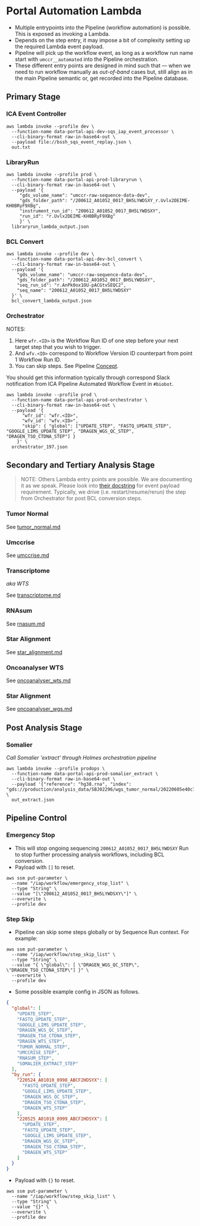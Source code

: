 # Portal Automation Lambda

- Multiple entrypoints into the Pipeline (workflow automation) is possible. This is exposed as invoking a Lambda.
- Depends on the step entry, it may impose a bit of complexity setting up the required Lambda event payload.
- Pipeline will pick up the workflow event, as long as a workflow run name start with `umccr__automated` into the Pipeline orchestration.
- These different entry points are designed in mind such that — when we need to run workflow manually as _out-of-band_ cases but, still align as in the main Pipeline semantic or, get recorded into the Pipeline database.

## Primary Stage

### ICA Event Controller

```
aws lambda invoke --profile dev \
  --function-name data-portal-api-dev-sqs_iap_event_processor \
  --cli-binary-format raw-in-base64-out \
  --payload file://bssh_sqs_event_replay.json \
  out.txt
```

### LibraryRun

```
aws lambda invoke --profile prod \
  --function-name data-portal-api-prod-libraryrun \
  --cli-binary-format raw-in-base64-out \
  --payload '{
     "gds_volume_name": "umccr-raw-sequence-data-dev", 
     "gds_folder_path": "/200612_A01052_0017_BH5LYWDSXY_r.Uvlx2DEIME-KH0BRyF9XBg",
     "instrument_run_id": "200612_A01052_0017_BH5LYWDSXY", 
     "run_id": "r.Uvlx2DEIME-KH0BRyF9XBg"
     }' \
  libraryrun_lambda_output.json
```

### BCL Convert

```
aws lambda invoke --profile dev \
  --function-name data-portal-api-dev-bcl_convert \
  --cli-binary-format raw-in-base64-out \
  --payload '{
    "gds_volume_name": "umccr-raw-sequence-data-dev",
    "gds_folder_path": "/200612_A01052_0017_BH5LYWDSXY",
    "seq_run_id": "r.AnPk0ox1OU-pACGtvSEQC2",
    "seq_name": "200612_A01052_0017_BH5LYWDSXY"
  }' \
  bcl_convert_lambda_output.json
```

### Orchestrator

NOTES:

1. Here `wfr.<ID>` is the Workflow Run ID of one step before your next target step that you wish to trigger.
2. And `wfv.<ID>` correspond to Workflow Version ID counterpart from point 1 Workflow Run ID.
3. You can skip steps. See Pipeline [Concept](../README.md).

You should get this information typically through correspond Slack notification from ICA Pipeline Automated Workflow Event in `#biobot`. 

```
aws lambda invoke --profile prod \
  --function-name data-portal-api-prod-orchestrator \
  --cli-binary-format raw-in-base64-out \
  --payload '{
      "wfr_id": "wfr.<ID>", 
      "wfv_id": "wfv.<ID>", 
      "skip": { "global": ["UPDATE_STEP", "FASTQ_UPDATE_STEP", "GOOGLE_LIMS_UPDATE_STEP", "DRAGEN_WGS_QC_STEP", "DRAGEN_TSO_CTDNA_STEP"] }
    }' \
  orchestrator_197.json
```

## Secondary and Tertiary Analysis Stage

> NOTE: Others Lambda entry points are possible. We are documenting it as we speak. Please look into [their docstring](../../../data_processors/pipeline/lambdas) for event payload requirement. Typically, we drive (i.e. restart/resume/rerun) the step from Orchestrator for post BCL conversion steps.

### Tumor Normal

See [tumor_normal.md](tumor_normal.md)

### Umccrise

See [umccrise.md](umccrise.md)

### Transcriptome

_aka WTS_

See [transcriptome.md](transcriptome.md)

### RNAsum

See [rnasum.md](rnasum.md)

### Star Alignment

See [star_alignment.md](star_alignment.md)

### Oncoanalyser WTS

See [oncoanalyser_wts.md](oncoanalyser_wts.md)

### Star Alignment

See [oncoanalyser_wgs.md](oncoanalyser_wgs.md)


## Post Analysis Stage

### Somalier

_Call Somalier 'extract' through Holmes orchestration pipeline_

```
aws lambda invoke --profile prodops \
  --function-name data-portal-api-prod-somalier_extract \
  --cli-binary-format raw-in-base64-out \
  --payload '{"reference": "hg38.rna", "index": "gds://production/analysis_data/SBJ02296/wgs_tumor_normal/20220605e40c7f62/L2200674_L2200673_dragen/PRJ221207_tumor.bam"}' \
  out_extract.json
```

## Pipeline Control

### Emergency Stop

- This will stop ongoing sequencing `200612_A01052_0017_BH5LYWDSXY` Run to stop further processing analysis workflows, including BCL conversion.
- Payload with `[]` to reset.

```
aws ssm put-parameter \
  --name "/iap/workflow/emergency_stop_list" \
  --type "String" \
  --value "[\"200612_A01052_0017_BH5LYWDSXY\"]" \
  --overwrite \
  --profile dev
```

### Step Skip

- Pipeline can skip some steps globally or by Sequence Run context. For example:

```
aws ssm put-parameter \
  --name "/iap/workflow/step_skip_list" \
  --type "String" \
  --value "{ \"global\": [ \"DRAGEN_WGS_QC_STEP\", \"DRAGEN_TSO_CTDNA_STEP\"] }" \
  --overwrite \
  --profile dev
```

- Some possible example config in JSON as follows.

```json
{
  "global": [
    "UPDATE_STEP",
    "FASTQ_UPDATE_STEP",
    "GOOGLE_LIMS_UPDATE_STEP",
    "DRAGEN_WGS_QC_STEP",
    "DRAGEN_TSO_CTDNA_STEP",
    "DRAGEN_WTS_STEP",
    "TUMOR_NORMAL_STEP",
    "UMCCRISE_STEP",
    "RNASUM_STEP",
    "SOMALIER_EXTRACT_STEP"
  ],
  "by_run": {
    "220524_A01010_0998_ABCF2HDSYX": [
      "FASTQ_UPDATE_STEP",
      "GOOGLE_LIMS_UPDATE_STEP",
      "DRAGEN_WGS_QC_STEP",
      "DRAGEN_TSO_CTDNA_STEP",
      "DRAGEN_WTS_STEP"
    ],
    "220525_A01010_0999_ABCF2HDSYX": [
      "UPDATE_STEP",
      "FASTQ_UPDATE_STEP",
      "GOOGLE_LIMS_UPDATE_STEP",
      "DRAGEN_WGS_QC_STEP",
      "DRAGEN_TSO_CTDNA_STEP",
      "DRAGEN_WTS_STEP"
    ]
  }
}
```

- Payload with `{}` to reset.

```
aws ssm put-parameter \
  --name "/iap/workflow/step_skip_list" \
  --type "String" \
  --value "{}" \
  --overwrite \
  --profile dev
```
